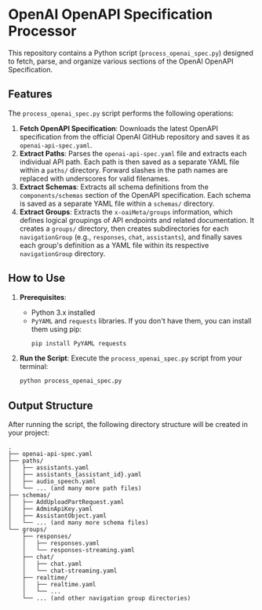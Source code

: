 # OpenAI OpenAPI Specification Processor

This repository contains a Python script (`process_openai_spec.py`) designed to fetch, parse, and organize various sections of the OpenAI OpenAPI Specification.

## Features

The `process_openai_spec.py` script performs the following operations:

1.  **Fetch OpenAPI Specification**: Downloads the latest OpenAPI specification from the official OpenAI GitHub repository and saves it as `openai-api-spec.yaml`.
2.  **Extract Paths**: Parses the `openai-api-spec.yaml` file and extracts each individual API path. Each path is then saved as a separate YAML file within a `paths/` directory. Forward slashes in the path names are replaced with underscores for valid filenames.
3.  **Extract Schemas**: Extracts all schema definitions from the `components/schemas` section of the OpenAPI specification. Each schema is saved as a separate YAML file within a `schemas/` directory.
4.  **Extract Groups**: Extracts the `x-oaiMeta/groups` information, which defines logical groupings of API endpoints and related documentation. It creates a `groups/` directory, then creates subdirectories for each `navigationGroup` (e.g., `responses`, `chat`, `assistants`), and finally saves each group's definition as a YAML file within its respective `navigationGroup` directory.

## How to Use

1.  **Prerequisites**:
    *   Python 3.x installed
    *   `PyYAML` and `requests` libraries. If you don't have them, you can install them using pip:
        ```bash
        pip install PyYAML requests
        ```

2.  **Run the Script**:
    Execute the `process_openai_spec.py` script from your terminal:
    ```bash
    python process_openai_spec.py
    ```

## Output Structure

After running the script, the following directory structure will be created in your project:

```
.
├── openai-api-spec.yaml
├── paths/
│   ├── assistants.yaml
│   ├── assistants_{assistant_id}.yaml
│   ├── audio_speech.yaml
│   └── ... (and many more path files)
├── schemas/
│   ├── AddUploadPartRequest.yaml
│   ├── AdminApiKey.yaml
│   ├── AssistantObject.yaml
│   └── ... (and many more schema files)
└── groups/
    ├── responses/
    │   ├── responses.yaml
    │   └── responses-streaming.yaml
    ├── chat/
    │   ├── chat.yaml
    │   └── chat-streaming.yaml
    ├── realtime/
    │   ├── realtime.yaml
    │   └── ...
    └── ... (and other navigation group directories)